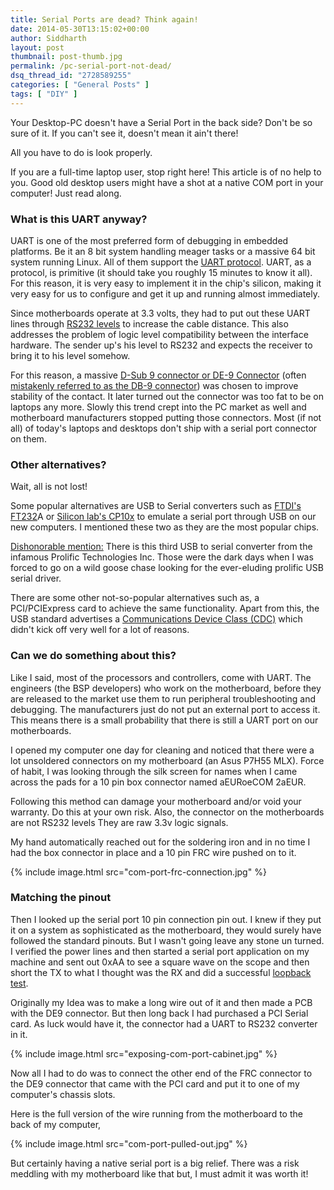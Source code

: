 ```yaml
---
title: Serial Ports are dead? Think again!
date: 2014-05-30T13:15:02+00:00
author: Siddharth
layout: post
thumbnail: post-thumb.jpg
permalink: /pc-serial-port-not-dead/
dsq_thread_id: "2728589255"
categories: [ "General Posts" ]
tags: [ "DIY" ]
---
```


<!--NoAds-->

Your Desktop-PC doesn't have a Serial Port in the back side? Don't be so sure of it. If you can't see it, doesn't mean it ain't there!

All you have to do is look properly.

If you are a full-time laptop user, stop right here! This article is of no help to you. Good old desktop users might have a shot at a native COM port in your computer! Just read along.

### What is this UART anyway?

UART is one of the most preferred form of debugging in embedded platforms. Be it an 8 bit system handling meager tasks or a massive 64 bit system running Linux. All of them support the [UART protocol](https://en.wikipedia.org/wiki/Universal_asynchronous_receiver/transmitter). UART, as a protocol, is primitive (it should take you roughly 15 minutes to know it all). For this reason, it is very easy to implement it in the chip's silicon, making it very easy for us to configure and get it up and running almost immediately.

Since motherboards operate at 3.3 volts, they had to put out these UART lines through [RS232 levels](https://en.wikipedia.org/wiki/RS-232) to increase the cable distance. This also addresses the problem of logic level compatibility between the interface hardware. The sender up's his level to RS232 and expects the receiver to bring it to his level somehow.

For this reason, a massive [D-Sub 9 connector or DE-9 Connector](https://en.wikipedia.org/wiki/D-subminiature) (often [mistakenly referred to as the DB-9 connector](http://www.nullmodem.com/DB-9.htm)) was chosen to improve stability of the contact. It later turned out the connector was too fat to be on laptops any more. Slowly this trend crept into the PC market as well and motherboard manufacturers stopped putting those connectors. Most (if not all) of today's laptops and desktops don't ship with a serial port connector on them.

### Other alternatives?

Wait, all is not lost!

Some popular alternatives are USB to Serial converters such as [FTDI's FT232](http://www.ftdichip.com/Products/ICs/FT232R.htm)A or [Silicon lab's CP10x](https://www.silabs.com/products/interface/usb-bridges/Pages/usb-bridges.aspx) to emulate a serial port through USB on our new computers. I mentioned these two as they are the most popular chips.

<span style="text-decoration: underline;">Dishonorable mention:</span> There is this third USB to serial converter from the infamous Prolific Technologies Inc. Those were the dark days when I was forced to go on a wild goose chase looking for the ever-eluding prolific USB serial driver.

There are some other not-so-popular alternatives such as, a PCI/PCIExpress card to achieve the same functionality. Apart from this, the USB standard advertises a [Communications Device Class (CDC)](https://en.wikipedia.org/wiki/USB_communications_device_class) which didn't kick off very well for a lot of reasons.

### Can we do something about this?

Like I said, most of the processors and controllers, come with UART. The engineers (the BSP developers) who work on the motherboard, before they are released to the market use them to run peripheral troubleshooting and debugging. The manufacturers just do not put an external port to access it. This means there is a small probability that there is still a UART port on our motherboards.

I opened my computer one day for cleaning and noticed that there were a lot unsoldered connectors on my motherboard (an Asus P7H55 MLX). Force of habit, I was looking through the silk screen for names when I came across the pads for a 10 pin box connector named aEURoeCOM 2aEUR.

<div class="box warning  aligncenter">
  <div class="box-inner-block">
    <i class="fa tie-shortcode-boxicon"></i> Following this method can damage your motherboard and/or void your warranty. Do this at your own risk. Also, the connector on the motherboards are not RS232 levels They are raw 3.3v logic signals.
  </div>
</div>

My hand automatically reached out for the soldering iron and in no time I had the box connector in place and a 10 pin FRC wire pushed on to it.

{% include image.html src="com-port-frc-connection.jpg" %}

### Matching the pinout

Then I looked up the serial port 10 pin connection pin out. I knew if they put it on a system as sophisticated as the motherboard, they would surely have followed the standard pinouts. But I wasn't going leave any stone un turned. I verified the power lines and then started a serial port application on my machine and sent out 0xAA to see a square wave on the scope and then short the TX to what I thought was the RX and did a successful [loopback test](https://en.wikipedia.org/wiki/Loopback).

Originally my Idea was to make a long wire out of it and then made a PCB with the DE9 connector. But then long back I had purchased a PCI Serial card. As luck would have it, the connector had a UART to RS232 converter in it.

{% include image.html src="exposing-com-port-cabinet.jpg" %}

Now all I had to do was to connect the other end of the FRC connector to the DE9 connector that came with the PCI card and put it to one of my computer's chassis slots.

Here is the full version of the wire running from the motherboard to the back of my computer,

{% include image.html src="com-port-pulled-out.jpg" %}

But certainly having a native serial port is a big relief. There was a risk meddling with my motherboard like that but, I must admit it was worth it!
